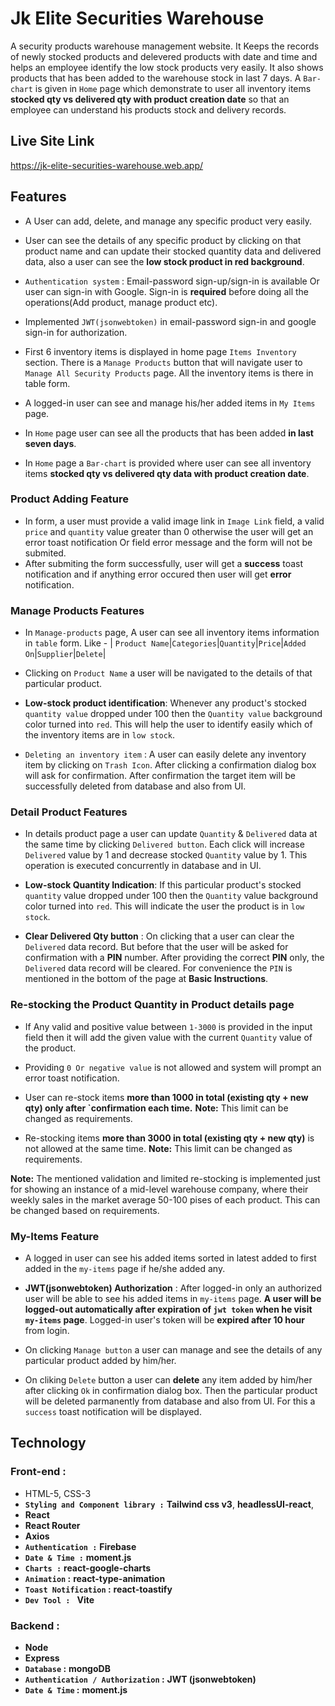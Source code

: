 
# Jk Elite Securities Warehouse

A security products warehouse management website. It Keeps the records of newly stocked products and delevered products with date and time and helps an employee identify the low stock products very easily. It also shows products that has been added to the warehouse stock in last 7 days. A `Bar-chart` is given in `Home` page which demonstrate to user all inventory items **stocked qty vs delivered qty with product creation date** so that an employee can understand his products stock and delivery records.
## Live Site Link

https://jk-elite-securities-warehouse.web.app/


## Features

- A User can add, delete, and manage any specific product very easily. 

- User can see the details of any specific product by clicking on that product name and can update their stocked quantity data and delivered data, also a user can see the **low stock product in red background**.

- `Authentication system` : Email-password sign-up/sign-in is available Or user can sign-in with Google. Sign-in is **required** before doing all the operations(Add product, manage product etc).

- Implemented `JWT(jsonwebtoken)` in email-password sign-in and google sign-in for authorization.

- First 6 inventory items is displayed in home page `Items Inventory` section. There is a `Manage Products` button that will navigate user to `Manage All Security Products` page. All the inventory items is there in table form.

- A logged-in user can see and manage his/her added items in `My Items` page.

- In `Home` page user can see all the products that has been added **in last seven days**.

- In `Home` page a `Bar-chart` is provided where user can see all inventory items **stocked qty vs delivered qty data with product creation date**.

### Product Adding Feature
- In form, a user must provide a valid image link in `Image Link` field, a valid `price` and `quantity` value greater than 0 otherwise the user will get an error toast notification Or field error message and the form will not be submited.
- After submiting the form successfully, user will get a **success** toast notification and if anything error occured then user will get **error** notification.

### Manage Products Features

- In `Manage-products` page, A user can see all inventory items information in `table` form. Like -
| `Product Name`|`Categories`|`Quantity`|`Price`|`Added On`|`Supplier`|`Delete`|

- Clicking on `Product Name` a user will be navigated to the details of that particular product.

- **Low-stock product identification**: Whenever any product's stocked `quantity value` dropped under 100 then the `Quantity value` background color turned into `red`. This will help the user to identify easily which of the inventory items are in `low stock`.  

- `Deleting an inventory item` : A user can easily delete any inventory item by clicking on `Trash Icon`. After clicking a confirmation dialog box will ask for confirmation. After confirmation the target item will be successfully deleted from database and also from UI.

### Detail Product Features

- In details product page a user can update `Quantity` & `Delivered` data at the same time by clicking `Delivered button`. Each click will increase `Delivered` value by 1 and decrease stocked `Quantity` value by 1. This operation is executed concurrently in database and in UI.

- **Low-stock Quantity Indication**: If this particular product's stocked `quantity` value dropped under 100 then the `Quantity` value background color turned into `red`. This will indicate the user the product is in `low stock`.

- **Clear Delivered Qty button** : On clicking that a user can clear the `Delivered` data record. But before that the user will be asked for confirmation with a **PIN** number. After providing the correct **PIN** only, the `Delivered` data record will be cleared. For convenience the `PIN` is mentioned in the bottom of the page at **Basic Instructions**.

### Re-stocking the Product Quantity in Product details page 
- If Any valid and positive value between `1-3000` is provided in the input field then it will add the given value with the current `Quantity` value of the product.

- Providing `0 Or negative value` is not allowed and system will prompt an error toast notification.

- User can re-stock items **more than 1000 in total (existing qty + new qty) only after `confirmation each time.** **Note:** This limit can be changed as requirements.

- Re-stocking items **more than 3000 in total (existing qty + new qty)** is not allowed at the same time. **Note:** This limit can be changed as requirements.

**Note:** The mentioned validation and limited re-stocking is implemented just for showing an instance of a mid-level warehouse company, where their weekly sales in the market average 50-100 pises of each product. This can be changed based on requirements.

### My-Items Feature 
- A logged in user can see his added items sorted in latest added to first added in the `my-items` page if he/she added any.

- **JWT(jsonwebtoken) Authorization** : After logged-in only an authorized user will be able to see his added items in `my-items` page. **A user will be logged-out automatically after expiration of `jwt token` when he visit `my-items` page**. Logged-in user's token will be **expired after 10 hour** from login.

- On clicking `Manage button` a user can manage and see the details of any particular product added by him/her.

- On cliking `Delete` button a user can **delete** any item added by him/her after clicking `Ok` in confirmation dialog box. Then the particular product will be deleted parmanently from database and also from UI. For this a `success` toast notification will be displayed.

## Technology

### Front-end :
- HTML-5, CSS-3
- **`Styling and Component library :`** **Tailwind css v3**, **headlessUI-react**, 
- **React**
- **React Router**
- **Axios**
- **`Authentication :`** **Firebase**
- **`Date & Time :`** **moment.js**
- **`Charts :`** **react-google-charts**
- **`Animation` :** **react-type-animation**
- **`Toast Notification` :** **react-toastify**
- **`Dev Tool : `** **Vite**

### Backend :
- **Node**
- **Express**
- **`Database` :** **mongoDB**
- **`Authentication / Authorization` :** **JWT (jsonwebtoken)**
- **`Date & Time` :** **moment.js**